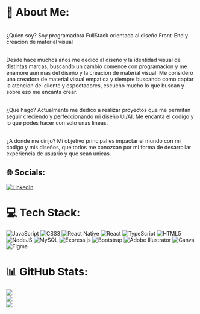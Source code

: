 # 💫 About Me:
<br>¿Quien soy?
Soy programadora FullStack orientada al diseño Front-End y creacion de material visual <br>

<br>Desde hace muchos años me dedico al diseño y la identidad visual de distintas marcas, buscando un cambio comence con programacion y me enamore aun mas del diseño y la creacion de material visual. Me considero una creadora de material visual empatica y siempre buscando como captar la atencion del cliente y espectadores, escucho mucho lo que buscan y sobre eso me encanta crear. <br>

<br>¿Que hago?
Actualmente me dedico a realizar proyectos que me permitan seguir creciendo y perfeccionando mi diseño UI/AI. Me encanta el codigo y lo que podes hacer con solo unas lineas.<br> 

<br>¿A donde me dirijo?
Mi objetivo principal es impactar el mundo con mi codigo y mis diseños, que todos me conozcan por mi forma de desarrollar experiencia de usuario y que sean unicas.<br>


## 🌐 Socials:
 [![LinkedIn](https://img.shields.io/badge/LinkedIn-%230077B5.svg?logo=linkedin&logoColor=white)](https://linkedin.com/in/https://www.linkedin.com/in/antonella-arin) 


# 💻 Tech Stack:
![JavaScript](https://img.shields.io/badge/javascript-%23323330.svg?style=for-the-badge&logo=javascript&logoColor=%23F7DF1E) ![CSS3](https://img.shields.io/badge/css3-%231572B6.svg?style=for-the-badge&logo=css3&logoColor=white) ![React Native](https://img.shields.io/badge/react_native-%2320232a.svg?style=for-the-badge&logo=react&logoColor=%2361DAFB) ![React](https://img.shields.io/badge/react-%2320232a.svg?style=for-the-badge&logo=react&logoColor=%2361DAFB) ![TypeScript](https://img.shields.io/badge/typescript-%23007ACC.svg?style=for-the-badge&logo=typescript&logoColor=white) ![HTML5](https://img.shields.io/badge/html5-%23E34F26.svg?style=for-the-badge&logo=html5&logoColor=white) ![NodeJS](https://img.shields.io/badge/node.js-6DA55F?style=for-the-badge&logo=node.js&logoColor=white) ![MySQL](https://img.shields.io/badge/mysql-%2300f.svg?style=for-the-badge&logo=mysql&logoColor=white) ![Express.js](https://img.shields.io/badge/express.js-%23404d59.svg?style=for-the-badge&logo=express&logoColor=%2361DAFB) ![Bootstrap](https://img.shields.io/badge/bootstrap-%23563D7C.svg?style=for-the-badge&logo=bootstrap&logoColor=white) ![Adobe Illustrator](https://img.shields.io/badge/adobeillustrator-%23FF9A00.svg?style=for-the-badge&logo=adobeillustrator&logoColor=white) ![Canva](https://img.shields.io/badge/Canva-%2300C4CC.svg?style=for-the-badge&logo=Canva&logoColor=white) 	![Figma](https://img.shields.io/badge/figma-%23F24E1E.svg?style=for-the-badge&logo=figma&logoColor=white)
# 📊 GitHub Stats:
![](https://github-readme-stats.vercel.app/api?username=antonellarin&theme=jolly&hide_border=false&include_all_commits=true&count_private=false)<br/>
![](https://github-readme-streak-stats.herokuapp.com/?user=antonellarin&theme=jolly&hide_border=false)<br/>
![](https://github-readme-stats.vercel.app/api/top-langs/?username=antonellarin&theme=jolly&hide_border=false&include_all_commits=true&count_private=false&layout=compact)

<!-- Proudly created with GPRM ( https://gprm.itsvg.in ) -->
